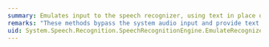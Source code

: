 ```yaml
---
summary: Emulates input to the speech recognizer, using text in place of audio for synchronous speech recognition.
remarks: "These methods bypass the system audio input and provide text to the recognizer as <xref:System.String> objects or as an array of <xref:System.Speech.Recognition.RecognizedWordUnit> objects. This can be helpful when you are testing or debugging an application or grammar. For example, you can use emulation to determine whether a word is in a grammar and what semantics are returned when the word is recognized. Use the <xref:System.Speech.Recognition.SpeechRecognitionEngine.SetInputToNull%2A> method to disable audio input to the speech recognition engine during emulation operations.  \n  \n The speech recognizer raises the <xref:System.Speech.Recognition.SpeechRecognitionEngine.SpeechDetected>, <xref:System.Speech.Recognition.SpeechRecognitionEngine.SpeechHypothesized>, <xref:System.Speech.Recognition.SpeechRecognitionEngine.SpeechRecognitionRejected>, and <xref:System.Speech.Recognition.SpeechRecognitionEngine.SpeechRecognized> events as if the recognition operation is not emulated. The recognizer ignores new lines and extra white space and treats punctuation as literal input.  \n  \n> [!NOTE]\n>  The <xref:System.Speech.Recognition.RecognitionResult> object generated by the speech recognizer in response to emulated input has a value of `null` for its <xref:System.Speech.Recognition.RecognitionResult.Audio%2A> property.  \n  \n To emulate asynchronous recognition, use the <xref:System.Speech.Recognition.SpeechRecognitionEngine.EmulateRecognizeAsync%2A> method."
uid: System.Speech.Recognition.SpeechRecognitionEngine.EmulateRecognize*
---
```

